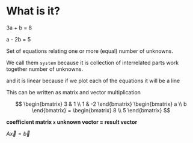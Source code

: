 # What is it?

3a + b = 8

a - 2b = 5

Set of equations relating one or more (equal) number of unknowns.

We call them `system` because it is collection of interrelated parts work together number of unknowns.

and it is linear because if we plot each of the equations it will be a line 

This can be written as matrix and vector multiplication

$$ \begin{bmatrix} 3 & 1 \\ 
1 & -2 \end{bmatrix} \begin{bmatrix} a \\ b \end{bmatrix} = \begin{bmatrix} 8 \\ 5 \end{bmatrix}
$$

**coefficient matrix `x` unknown vector = result vector**

$A\vec{x} = \vec{b}$